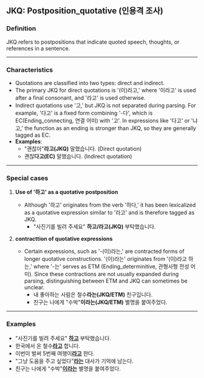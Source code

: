 ## JKQ: Postposition_quotative (인용격 조사)

### Definition
JKQ refers to postpositions that indicate quoted speech, thoughts, or references in a sentence.

---

### Characteristics
- Quotations are classified into two types: direct and indirect.
- The primary JKQ for direct quotations is '(이)라고,' where '이라고' is used after a final consonant, and '라고' is used otherwise.
- Indirect quotations use '고,' but JKQ is not separated during parsing. For example, '다고' is a fixed form combining '-다', which is EC(Ending_connecting, 연결 어미) with '고'. In expressions like '다고' or '냐고,' the function as an ending is stronger than JKQ, so they are generally tagged as EC.
- **Examples**:
    - "괜찮아"**라고(JKQ)** 말했습니다. (Direct quotation)
    - 괜찮**다고(EC)** 말했습니다. (Indirect quotation)

---

### Special cases

1. **Use of '하고' as a quotative postposition**
    - Although '하고' originates from the verb '하다,' it has been lexicalized as a quotative expression similar to '라고' and is therefore tagged as JKQ.
        - "사진기를 빌려 주세요" **하고/라고(JKQ)** 부탁했습니다.

        
2. **contracttion of quotative expressions**
    - Certain expressions, such as '-(이)라는,' are contracted forms of longer quotative constructions. '(이)라는' originates from '(이)라고 하는,' where '-는' serves as ETM (Ending_determinitive, 관형사형 전성 어미). Since these contractions are not usually expanded during parsing, distinguishing between ETM and JKQ can sometimes be unclear.
        - 내 좋아하는 사람은 철수**라는(JKQ/ETM)** 친구입니다.
        - 친구는 나에게 "수박"**이라는(JKQ/ETM)** 별명을 붙여주었다.

---

### Examples
- "사진기를 빌려 주세요" <ins>**하고**</ins> 부탁했습니다.
- 한국에서 온 철수<ins>**라고**</ins> 합니다.
- 이번이 벌써 5번째 여행이<ins>**라고**</ins> 한다.
- "그냥 도움을 주고 싶었다"<ins>**라는**</ins> 대사가 기억에 남는다.
- 친구는 나에게 "수박"<ins>**이라는**</ins> 별명을 붙여주었다.